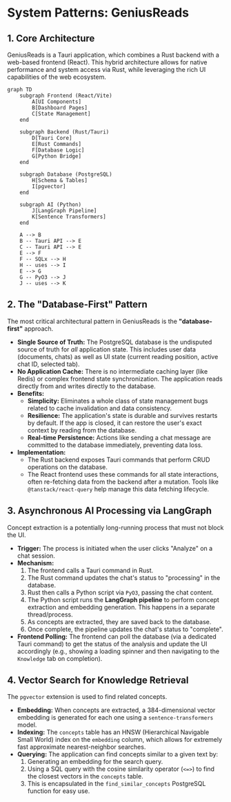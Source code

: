 # System Patterns: GeniusReads

## 1. Core Architecture

GeniusReads is a Tauri application, which combines a Rust backend with a web-based frontend (React). This hybrid architecture allows for native performance and system access via Rust, while leveraging the rich UI capabilities of the web ecosystem.

```mermaid
graph TD
    subgraph Frontend (React/Vite)
        A[UI Components]
        B[Dashboard Pages]
        C[State Management]
    end

    subgraph Backend (Rust/Tauri)
        D[Tauri Core]
        E[Rust Commands]
        F[Database Logic]
        G[Python Bridge]
    end

    subgraph Database (PostgreSQL)
        H[Schema & Tables]
        I[pgvector]
    end

    subgraph AI (Python)
        J[LangGraph Pipeline]
        K[Sentence Transformers]
    end

    A --> B
    B -- Tauri API --> E
    C -- Tauri API --> E
    E --> F
    F -- SQLx --> H
    H -- uses --> I
    E --> G
    G -- PyO3 --> J
    J -- uses --> K
```

## 2. The "Database-First" Pattern

The most critical architectural pattern in GeniusReads is the **"database-first"** approach.

-   **Single Source of Truth:** The PostgreSQL database is the undisputed source of truth for *all* application state. This includes user data (documents, chats) as well as UI state (current reading position, active chat ID, selected tab).
-   **No Application Cache:** There is no intermediate caching layer (like Redis) or complex frontend state synchronization. The application reads directly from and writes directly to the database.
-   **Benefits:**
    -   **Simplicity:** Eliminates a whole class of state management bugs related to cache invalidation and data consistency.
    -   **Resilience:** The application's state is durable and survives restarts by default. If the app is closed, it can restore the user's exact context by reading from the database.
    -   **Real-time Persistence:** Actions like sending a chat message are committed to the database immediately, preventing data loss.
-   **Implementation:**
    -   The Rust backend exposes Tauri commands that perform CRUD operations on the database.
    -   The React frontend uses these commands for all state interactions, often re-fetching data from the backend after a mutation. Tools like `@tanstack/react-query` help manage this data fetching lifecycle.

## 3. Asynchronous AI Processing via LangGraph

Concept extraction is a potentially long-running process that must not block the UI.

-   **Trigger:** The process is initiated when the user clicks "Analyze" on a chat session.
-   **Mechanism:**
    1.  The frontend calls a Tauri command in Rust.
    2.  The Rust command updates the chat's status to "processing" in the database.
    3.  Rust then calls a Python script via `PyO3`, passing the chat content.
    4.  The Python script runs the **LangGraph pipeline** to perform concept extraction and embedding generation. This happens in a separate thread/process.
    5.  As concepts are extracted, they are saved back to the database.
    6.  Once complete, the pipeline updates the chat's status to "complete".
-   **Frontend Polling:** The frontend can poll the database (via a dedicated Tauri command) to get the status of the analysis and update the UI accordingly (e.g., showing a loading spinner and then navigating to the `Knowledge` tab on completion).

## 4. Vector Search for Knowledge Retrieval

The `pgvector` extension is used to find related concepts.

-   **Embedding:** When concepts are extracted, a 384-dimensional vector embedding is generated for each one using a `sentence-transformers` model.
-   **Indexing:** The `concepts` table has an HNSW (Hierarchical Navigable Small World) index on the `embedding` column, which allows for extremely fast approximate nearest-neighbor searches.
-   **Querying:** The application can find concepts similar to a given text by:
    1.  Generating an embedding for the search query.
    2.  Using a SQL query with the cosine similarity operator (`<=>`) to find the closest vectors in the `concepts` table.
    3.  This is encapsulated in the `find_similar_concepts` PostgreSQL function for easy use. 